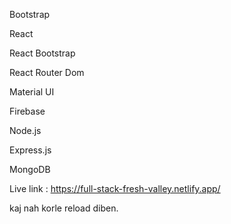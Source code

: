 Bootstrap

React

React Bootstrap

React Router Dom

Material UI

Firebase

Node.js

Express.js

MongoDB

Live link : https://full-stack-fresh-valley.netlify.app/

kaj nah korle reload diben. 
